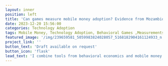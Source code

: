 ```yaml
---
layout: inner
position: left
title: 'Can games measure mobile money adoption? Evidence from Mozambique'
date: 2023-12-20 15:56:00
categories: Technology Adoption
tags: Mobile Money, Technology Adoption, Behavioral Games ,Measurements, Mozambique
featured_image: '/img/239659581_5059983824028057_5168182904161124933_n.jpg'
project_link: ''
button_text: 'Draft available on request'
button_icon: 'flask'
lead_text: 'I combine tools from behavioral economics and mobile money transaction data to test a novel method for measuring mobile money adoption.' 
---
```

